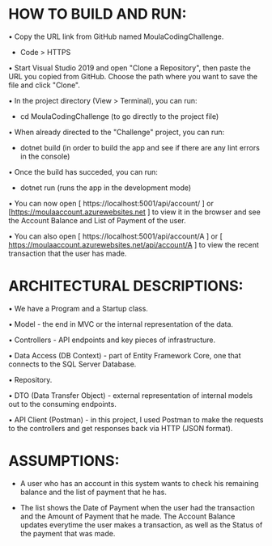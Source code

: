 # HOW TO BUILD AND RUN:

• Copy the URL link from GitHub named MoulaCodingChallenge.
  - Code > HTTPS

• Start Visual Studio 2019 and open "Clone a Repository", then paste the URL you
copied from GitHub. Choose the path where you want to save the file and click "Clone".

• In the project directory (View > Terminal), you can run:

  - cd <path> MoulaCodingChallenge (to go directly to the project file)

• When already directed to the "Challenge" project, you can run:

  - dotnet build (in order to build the app and see if there are any lint errors in
the console)

• Once the build has succeded, you can run:

  - dotnet run (runs the app in the development mode)

• You can now open [ https://localhost:5001/api/account/ ]  or
[https://moulaaccount.azurewebsites.net ] to view it in the browser and see the Account
Balance and List of Payment of the user.

• You can also open [ https://localhost:5001/api/account/A ]  or
[ https://moulaaccount.azurewebsites.net/api/account/A ] to view the recent transaction
that the user has made.


# ARCHITECTURAL DESCRIPTIONS:

• We have a Program and a Startup class.

• Model - the end in MVC or the internal representation of the data.

• Controllers - API endpoints and key pieces of infrastructure.

• Data Access (DB Context) - part of Entity Framework Core, one that connects to the
SQL Server Database.

• Repository.

• DTO (Data Transfer Object) - external representation of internal models out to the
consuming endpoints.

• API Client (Postman) - in this project, I used Postman to make the requests to the
controllers and get responses back via HTTP (JSON format).


# ASSUMPTIONS:

- A user who has an account in this system wants to check his remaining balance
and the list of payment that he has.

- The list shows the Date of Payment when the user had the transaction and
the Amount of Payment that he made. The Account Balance updates everytime the
user makes a transaction, as well as the Status of the payment that was made.
